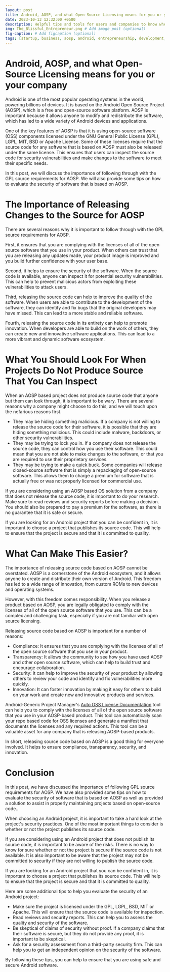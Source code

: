 ```yaml
---
layout: post
title: Android, AOSP, and what Open-Source Licensing means for you or your company
date: 2023-10-13 12:32:00 +0500
description: Helpful tips and tools for users and companies to know when dealing with Android OSs open-source licensing for products
img: The_Blissful_Entrepreneur.png # Add image post (optional)
fig-caption: # Add figcaption (optional)
tags: [startup, business, aosp, android, entrepreneurship, development, products, TheBlissfulEntrepreneur]
---
```

# Android, AOSP, and what Open-Source Licensing means for you or your company

Android is one of the most popular operating systems in the world, powering billions of devices. It is based on the Android Open Source Project (AOSP), which is a free and open-source software platform. AOSP is important because it allows anyone to modify and redistribute the software, which has led to a wide variety of Android devices and applications.

One of the key features of AOSP is that it is using open-source software (OSS) components licensed under the GNU General Public License (GPL), LGPL, MIT, BSD or Apache License. Some of these licenses require that the source code for any software that is based on AOSP must also be released under the same license. This ensures that users can inspect the source code for security vulnerabilities and make changes to the software to meet their specific needs.

In this post, we will discuss the importance of following through with the GPL source requirements for AOSP. We will also provide some tips on how to evaluate the security of software that is based on AOSP.


# The Importance of Releasing Changes to the Source for AOSP

There are several reasons why it is important to follow through with the GPL source requirements for AOSP. 

First, it ensures that you are complying with the licenses of all of the open source software that you use in your product. When others can trust that you are releasing any updates made, your product image is improved and you build further confidence with your user base.

Second, it helps to ensure the security of the software. When the source code is available, anyone can inspect it for potential security vulnerabilities. This can help to prevent malicious actors from exploiting these vulnerabilities to attack users.

Third, releasing the source code can help to improve the quality of the software. When users are able to contribute to the development of the software, they can identify and fix bugs that the original developers may have missed. This can lead to a more stable and reliable software.

Fourth, releasing the source code in its entirety can help to promote innovation. When developers are able to build on the work of others, they can create new and innovative software applications. This can lead to a more vibrant and dynamic software ecosystem.


# What You Should Look For When Projects Do Not Produce Source That You Can Inspect

When an AOSP based project does not produce source code that anyone but them can look through, it is important to be wary. There are several reasons why a company might choose to do this, and we will touch upon the nefarious reasons first.



* They may be hiding something malicious. If a company is not willing to release the source code for their software, it is possible that they are hiding something malicious. This could include malware, backdoors, or other security vulnerabilities.
* They may be trying to lock you in. If a company does not release the source code, they can control how you use their software. This could mean that you are not able to make changes to the software, or that you are required to use their proprietary services.
* They may be trying to make a quick buck. Some companies will release closed-source software that is simply a repackaging of open-source software. This allows them to charge a premium for software that is actually free or was not properly licensed for commercial use.

If you are considering using an AOSP based OS solution from a company that does not release the source code, it is important to do your research. Make sure to read reviews and security reports before making a decision. You should also be prepared to pay a premium for the software, as there is no guarantee that it is safe or secure.

If you are looking for an Android project that you can be confident in, it is important to choose a project that publishes its source code. This will help to ensure that the project is secure and that it is committed to quality.


# What Can Make This Easier?

The importance of releasing source code based on AOSP cannot be overstated. AOSP is a cornerstone of the Android ecosystem, and it allows anyone to create and distribute their own version of Android. This freedom has led to a wide range of innovation, from custom ROMs to new devices and operating systems.

However, with this freedom comes responsibility. When you release a product based on AOSP, you are legally obligated to comply with the licenses of all of the open source software that you use. This can be a complex and challenging task, especially if you are not familiar with open source licensing.

Releasing source code based on AOSP is important for a number of reasons:



* Compliance: It ensures that you are complying with the licenses of all of the open source software that you use in your product.
* Transparency: It allows the community to see how you have used AOSP and other open source software, which can help to build trust and encourage collaboration.
* Security: It can help to improve the security of your product by allowing others to review your code and identify and fix vulnerabilities more quickly.
* Innovation: It can foster innovation by making it easy for others to build on your work and create new and innovative products and services.

Android-Generic Project Manager's [Auto OSS License Documentation](https://github.com/android-generic/agpm-auto-oss-license-documentation) tool can help you to comply with the licenses of all of the open source software that you use in your AOSP-based product. This tool can automatically scan your repo based code for OSS licenses and generate a manifest that documents the licenses and any required actions. This tool can be a valuable asset for any company that is releasing AOSP-based products.

In short, releasing source code based on AOSP is a good thing for everyone involved. It helps to ensure compliance, transparency, security, and innovation.


# Conclusion

In this post, we have discussed the importance of following GPL source requirements for AOSP. We have also provided some tips on how to evaluate the security of software that is based on AOSP as well as provided a solution to assist in properly maintaining projects based on open-source code..

When choosing an Android project, it is important to take a hard look at the project's security practices. One of the most important things to consider is whether or not the project publishes its source code.

If you are considering using an Android project that does not publish its source code, it is important to be aware of the risks. There is no way to know for sure whether or not the project is secure if the source code is not available. It is also important to be aware that the project may not be committed to security if they are not willing to publish the source code.

If you are looking for an Android project that you can be confident in, it is important to choose a project that publishes its source code. This will help to ensure that the project is secure and that it is committed to quality.

Here are some additional tips to help you evaluate the security of an Android project:



* Make sure the project is licensed under the GPL, LGPL, BSD, MIT or Apache. This will ensure that the source code is available for inspection.
* Read reviews and security reports. This can help you to assess the quality and security of the software.
* Be skeptical of claims of security without proof. If a company claims that their software is secure, but they do not provide any proof, it is important to be skeptical.
* Ask for a security assessment from a third-party security firm. This can help you to get an independent opinion on the security of the software.

By following these tips, you can help to ensure that you are using safe and secure Android software.
